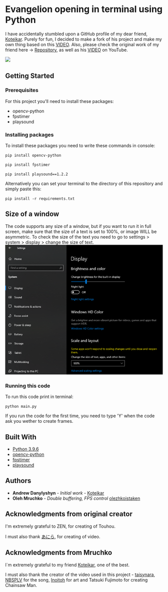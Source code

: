 # Evangelion opening in terminal using Python

I have accidentally stumbled upon a GitHub profile of my dear friend, [Koteikar](https://github.com/Koteikar). Purely for fun,
I decided to make a fork of his project and make my own thing based on this [VIDEO](https://youtu.be/oh0RQ_TgDnQ?si=SK5zS0XawRZSfmOp).
Also, please check the original work of my friend here -> [Repository](https://github.com/Koteikar/Bad-Apple),
as well as his [VIDEO](https://youtu.be/ikyKLfB4cfg) on YouTube.

![](images/git_preview_eva.gif)

## Getting Started

### Prerequisites

For this project you'll need to install these packages:
* opencv-python
* fpstimer
* playsound

### Installing packages

To install these packages you need to write these commands in console:

```
pip install opencv-python
```
```
pip install fpstimer
```
```
pip install playsound==1.2.2
```
Alternatively you can set your terminal to the directory of this repository and simply paste this:
```
pip install -r requirements.txt
```


## Size of a window

The code supports any size of a window, but if you want to run it in full screen,
make sure that the size of a text is set to 100%, or image WILL be asymmetric.
To check the size of the text you need to go to settings > system > display > change the size of text. 
![](images/img_1.png)

### Running this code

To run this code print in terminal:
```
python main.py
```
If you run the code for the first time, you need to type 'Y' when the code ask you wether to create frames.

## Built With

* [Python 3.9.6](https://www.python.org/)
* [opencv-python](https://opencv.org/)
* [fpstimer](https://pypi.org/project/fpstimer/)
* [playsound](https://pypi.org/project/playsound/)


## Authors

* **Andrew Danylyshyn** - *Initial work* - [Koteikar](https://github.com/Koteikar)
* **Oleh Mruchko** - *Double buffering, FPS control* [olezhkoistaken](https://github.com/olezhkoistaken)


## Acknowledgments from original creator

I'm extremely grateful to ZEN, for creating of Touhou.

I must also thank [あにら](https://www.nicovideo.jp/watch/sm8628149), for creating of video.

## Acknowledgments from Mruchko

I`m extremely grateful to my friend [Koteikar](https://github.com/Koteikar), one of the best.

I must also thank the creator of the video used in this project - [taisynara](https://www.youtube.com/@taisynara),
[NBSPLV](https://www.instagram.com/nbsplv/) for the song, [Inoitoh](https://x.com/inoitoh) for art
and Tatsuki Fujimoto for creating Chainsaw Man.
